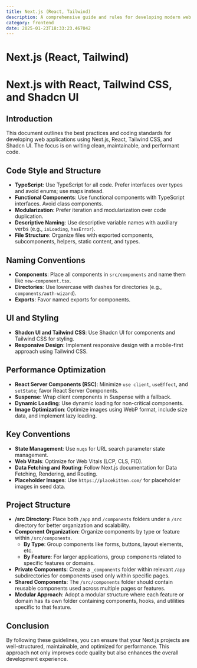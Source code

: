 ```yaml
---
title: Next.js (React, Tailwind)
description: A comprehensive guide and rules for developing modern web applications using Next.js, React, Tailwind CSS, and Shadcn UI. This setup emphasizes TypeScript, functional programming, and performance optimization.
category: frontend
date: 2025-01-23T18:33:23.467042
---
```


# Next.js (React, Tailwind)

# Next.js with React, Tailwind CSS, and Shadcn UI

## Introduction
This document outlines the best practices and coding standards for developing web applications using Next.js, React, Tailwind CSS, and Shadcn UI. The focus is on writing clean, maintainable, and performant code.

## Code Style and Structure
- **TypeScript**: Use TypeScript for all code. Prefer interfaces over types and avoid enums; use maps instead.
- **Functional Components**: Use functional components with TypeScript interfaces. Avoid class components.
- **Modularization**: Prefer iteration and modularization over code duplication.
- **Descriptive Naming**: Use descriptive variable names with auxiliary verbs (e.g., `isLoading`, `hasError`).
- **File Structure**: Organize files with exported components, subcomponents, helpers, static content, and types.

## Naming Conventions
- **Components**: Place all components in `src/components` and name them like `new-component.tsx`.
- **Directories**: Use lowercase with dashes for directories (e.g., `components/auth-wizard`).
- **Exports**: Favor named exports for components.

## UI and Styling
- **Shadcn UI and Tailwind CSS**: Use Shadcn UI for components and Tailwind CSS for styling.
- **Responsive Design**: Implement responsive design with a mobile-first approach using Tailwind CSS.

## Performance Optimization
- **React Server Components (RSC)**: Minimize `use client`, `useEffect`, and `setState`; favor React Server Components.
- **Suspense**: Wrap client components in Suspense with a fallback.
- **Dynamic Loading**: Use dynamic loading for non-critical components.
- **Image Optimization**: Optimize images using WebP format, include size data, and implement lazy loading.

## Key Conventions
- **State Management**: Use `nuqs` for URL search parameter state management.
- **Web Vitals**: Optimize for Web Vitals (LCP, CLS, FID).
- **Data Fetching and Routing**: Follow Next.js documentation for Data Fetching, Rendering, and Routing.
- **Placeholder Images**: Use `https://placekitten.com/` for placeholder images in seed data.

## Project Structure
- **/src Directory**: Place both `/app` and `/components` folders under a `/src` directory for better organization and scalability.
- **Component Organization**: Organize components by type or feature within `/src/components`.
  - **By Type**: Group components like forms, buttons, layout elements, etc.
  - **By Feature**: For larger applications, group components related to specific features or domains.
- **Private Components**: Create a `_components` folder within relevant `/app` subdirectories for components used only within specific pages.
- **Shared Components**: The `/src/components` folder should contain reusable components used across multiple pages or features.
- **Modular Approach**: Adopt a modular structure where each feature or domain has its own folder containing components, hooks, and utilities specific to that feature.

## Conclusion
By following these guidelines, you can ensure that your Next.js projects are well-structured, maintainable, and optimized for performance. This approach not only improves code quality but also enhances the overall development experience.
